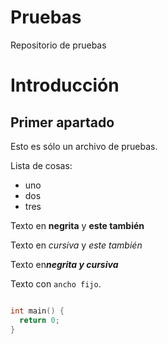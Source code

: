 # Pruebas
Repositorio de pruebas

# Introducción

## Primer apartado

Esto es sólo un archivo de pruebas.

Lista de cosas:

- uno
- dos
- tres


Texto en **negrita** y __este también__

Texto en *cursiva* y _este también_

Texto en***negrita y cursiva***


Texto con `ancho fijo`.


```c

int main() {
  return 0;
}
```
